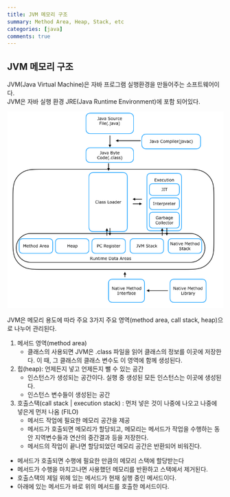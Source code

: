 ```yaml
---
title: JVM 메모리 구조
summary: Method Area, Heap, Stack, etc
categories: [java]
comments: true
---
```


## JVM 메모리 구조
JVM(Java Virtual Machine)은 자바 프로그램 실행환경을 만들어주는 소프트웨어이다.\
JVM은 자바 실행 환경 JRE(Java Runtime Environment)에 포함 되어있다.

![jvm memory](/assets/img/post/jvm-memory.png)

JVM은 메모리 용도에 따라 주요 3가지 주요 영역(method area, call stack, heap)으로 나누어 관리된다. 

1. 메서드 영역(method area)
   - 클래스의 사용되면 JVM은 .class 파일을 읽어 클래스의 정보를 이곳에 저장한다. 이 때, 그 클래스의 클래스 변수도 이 영역에 함께 생성된다.
2. 힙(heap): 언제든지 넣고 언제든지 뺄 수 있는 공간
    - 인스턴스가 생성되는 공간이다. 실행 중 생성된 모든 인스턴스는 이곳에 생성된다.
    - 인스턴스 변수들이 생성된는 공간
3. 호출스택(call stack | execution stack) : 먼저 넣은 것이 나중에 나오고 나중에 넣은게 먼저 나옴 (FILO)
    - 메서드 작업에 필요한 메모리 공간을 제공
    - 메서드가 호출되면 메모리가 할당되고, 메모리는 메서드가 작업을 수행하는 동안 지역변수들과 연산의 중간결과 등을 저장한다.
    - 메서드의 작업이 끝나면 할당되었던 메모리 공간은 반환되어 비워진다.

- 메서드가 호출되면 수행에 필요한 만큼의 메모리 스택에 할당받는다
- 메서드가 수행을 마치고나면 사용했던 메모리를 반환하고 스택에서 제거된다.
- 호출스택의 제일 위헤 있는 메서드가 현재 실행 중인 메서드이다.
- 아래에 있는 메서드가 바로 위의 메서드를 호출한 메서드이다.